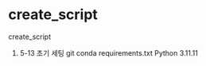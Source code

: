 # create_script
create_script

1. 5-13 초기 세팅
    git
    conda
    requirements.txt
    Python 3.11.11